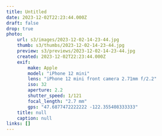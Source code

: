 ```yaml
---
title: Untitled
date: 2023-12-02T22:23:44.000Z
draft: false
drop: true
photo:
    url: s3/images/2023-12-02-14-23-44.jpg
    thumb: s3/thumbs/2023-12-02-14-23-44.jpg
    preview: s3/previews/2023-12-02-14-23-44.jpg
    created: 2023-12-02T22:23:44.000Z
    exif:
        make: Apple
        model: "iPhone 12 mini"
        lens: "iPhone 12 mini front camera 2.71mm f/2.2"
        iso: 32
        aperture: 2.2
        shutter_speed: 1/121
        focal_length: "2.7 mm"
        gps: "47.6877472222222 -122.355408333333"
    title: null
    caption: null
links: []
---
```

